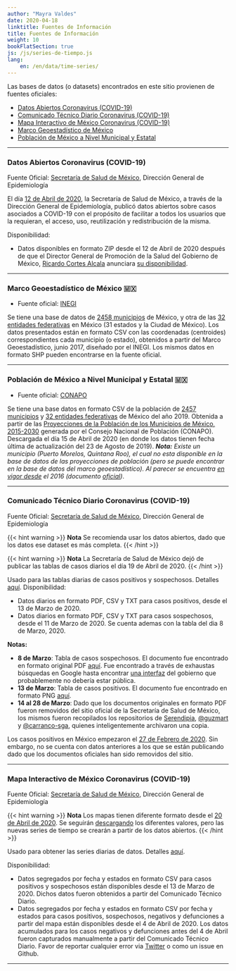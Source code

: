 ```yaml
---
author: "Mayra Valdes"
date: 2020-04-18
linktitle: Fuentes de Información
title: Fuentes de Información
weight: 10
bookFlatSection: true
js: /js/series-de-tiempo.js
lang:
    en: /en/data/time-series/
---
```


Las bases de datos (o datasets) encontrados en este sitio provienen de fuentes oficiales:
* [Datos Abiertos Coronavirus (COVID-19)](#datos-abiertos-coronavirus-covid-19)
* [Comunicado Técnico Diario Coronavirus (COVID-19)](#comunicado-técnico-diario-coronavirus-covid-19) 
* [Mapa Interactivo de México Coronavirus (COVID-19)](#mapa-interactivo-de-méxico-coronavirus-covid-19) 
* [Marco Geoestadístico de México](#marco-geoestadístico-de-méxico-)
* [Población de México a Nivel Municipal y Estatal](#población-de-méxico-a-nivel-municipal-y-estatal-)

-------------------------------------------------------------------------------

### Datos Abiertos Coronavirus (COVID-19)
Fuente Oficial: [Secretaría de Salud de México](https://www.gob.mx/salud/documentos/datos-abiertos-152127), Dirección General de Epidemiología

El día [12 de Abril de 2020](https://twitter.com/RicardoDGPS/status/1249864573936644096), la Secretaría de Salud de México, a través de la Dirección General de Epidemiología, publicó datos abiertos sobre casos asociados a COVID-19 con el propósito de facilitar a todos los usuarios que la requieran, el acceso, uso, reutilización y redistribución de la misma.

Disponibilidad:
* Datos disponibles en formato ZIP desde el 12 de Abril de 2020 después de que el Director General de Promoción de la Salud del Gobierno de México, [Ricardo Cortes Alcala](https://twitter.com/RicardoDGPS) anunciara [su disponibilidad](https://twitter.com/RicardoDGPS/status/1249864573936644096).

--------------------------------------------------------

### Marco Geoestadístico de México 🇲🇽 
* Fuente oficial: [INEGI](https://www.inegi.org.mx/app/biblioteca/ficha.html?upc=889463142683)

Se tiene una base de datos de [2458 municipios](https://raw.githubusercontent.com/mayrop/datos-covid19in-mx/master/www/otros/municipios.csv) de México, y otra de las [32 entidades federativas](https://raw.githubusercontent.com/mayrop/datos-covid19in-mx/master/www/otros/estados.csv) en México (31 estados y la Ciudad de México). Los datos presentados están en formato CSV con las coordenadas (centroides) correspondientes cada municipio (o estado), obtenidos a partir del Marco Geoestadístico, junio 2017, diseñado por el INEGI. Los mismos datos en formato SHP pueden encontrarse en la fuente oficial.

--------------------------------------------------------

### Población de México a Nivel Municipal y Estatal 🇲🇽 
* Fuente oficial: [CONAPO](https://datos.gob.mx/busca/dataset/proyecciones-de-la-poblacion-de-mexico-y-de-las-entidades-federativas-2016-2050/resource/0cda121e-5e8f-48a0-9468-d2cc921f3f3c?inner_span=True)

Se tiene una base datos en formato CSV de la población de [2457 municipios](https://raw.githubusercontent.com/mayrop/datos-covid19in-mx/master/www/otros/municipios.csv) y [32 entidades federativas](https://raw.githubusercontent.com/mayrop/datos-covid19in-mx/master/www/otros/estados.csv) de México del año 2019. Obtenida a partir de las [Proyecciones de la Población de los Municipios de México, 2015-2030](https://datos.gob.mx/busca/dataset/proyecciones-de-la-poblacion-de-mexico-y-de-las-entidades-federativas-2016-2050/resource/0cda121e-5e8f-48a0-9468-d2cc921f3f3c?inner_span=True) generada por el Consejo Nacional de Población (CONAPO). Descargada el día 15 de Abril de 2020 (en donde los datos tienen fecha última de actualización del 23 de Agosto de 2019). **_Nota:_** _Existe un municipio (Puerto Morelos, Quintana Roo), el cual no esta disponible en la base de datos de las proyecciones de población (pero se puede encontrar en la base de datos del marco geoestadístico). Al parecer se encuentra [en vigor desde](https://es.wikipedia.org/wiki/Municipio_de_Puerto_Morelos) el 2016 (documento [oficial](https://web.archive.org/web/20151222080644/http://www.congresoqroo.gob.mx/historial/14_legislatura/decretos/3anio/1PO/dec342/D1420151029342.pdf))_.

--------------------------------------------------------


### Comunicado Técnico Diario Coronavirus (COVID-19) 
Fuente Oficial: [Secretaría de Salud de México](https://www.gob.mx/salud/documentos/coronavirus-covid-19-comunicado-tecnico-diario-238449), Dirección General de Epidemiología

{{< hint warning >}}
**Nota** Se recomienda usar los datos abiertos, dado que los datos ese dataset es más completa.
{{< /hint >}}

{{< hint warning >}}
**Nota** La Secretaría de Salud de México dejó de publicar las tablas de casos diarios el día 19 de Abril de 2020.
{{< /hint >}}

Usado para las tablas diarias de casos positivos y sospechosos. Detalles [aquí](https://www.covid19in.mx/docs/datos/tablas-casos/).
Disponibilidad: 
* Datos diarios en formato PDF, CSV y TXT para casos positivos, desde el 13 de Marzo de 2020.
* Datos diarios en formato PDF, CSV y TXT para casos sospechosos, desde el 11 de Marzo de 2020. Se cuenta ademas con la tabla del dia 8 de Marzo, 2020.

**Notas:**
* **8 de Marzo**: Tabla de casos sospechosos. El documento fue encontrado en formato original PDF [aquí](https://slp.gob.mx/SSALUD/Documentos%20compartidos/Coronavirus/marzo/Tabla_casos_sospechosos_COVID-19_2020.03.08.pdf). Fue encontrado a través de exhaustas búsquedas en Google hasta encontrar [una interfaz](https://slp.gob.mx/SSALUD/Documentos%20compartidos/Forms/AllItems.aspx?RootFolder=%2FSSALUD%2FDocumentos%20compartidos%2FCoronavirus&FolderCTID=0x0120002C4A6E2BDD73D34899963849CA684C1C&View=%7BFA81CA67%2D551E%2D4BDD%2D9C03%2DCA3F799D0382%7D) del gobierno que probablemente no debería estar pública.
* **13 de Marzo**: Tabla de casos positivos. El documento fue encontrado en formato PNG [aquí](https://www.scribd.com/document/452680821/Tabla-casos-positivos-resultado-InDRE-2020-03-13).
* **14 al 28 de Marzo**: Dado que los documentos originales en formato PDF fueron removidos del sitio oficial de la Secretaría de Salud de México, los mismos fueron recopilados los repositorios de [Serendipia](https://serendipia.digital/2020/03/datos-abiertos-sobre-casos-de-coronavirus-covid-19-en-mexico/), [@guzmart](https://github.com/guzmart/covid19_mex) y [@carranco-sga](https://github.com/carranco-sga/Mexico-COVID-19), quienes inteligentemente archivaron una copia.

Los casos positivos en México empezaron el [27 de Febrero de 2020](https://twitter.com/HLGatell/status/1233245568668966913). Sin embargo, no se cuenta con datos anteriores a los que se están publicando dado que los documentos oficiales han sido removidos del sitio.

--------------------------------------------------------

### Mapa Interactivo de México Coronavirus (COVID-19)

Fuente Oficial: [Secretaría de Salud de México](https://covid19.sinave.gob.mx/), Dirección General de Epidemiología

{{< hint warning >}}
**Nota** Los mapas tienen diferente formato desde el [20 de Abril de 2020](https://twitter.com/mayrop/status/1253101360830124033). Se seguirán [descargando](https://github.com/mayrop/datos-covid19in-mx/tree/master/cache/mapa) los diferentes valores, pero las nuevas series de tiempo se crearán a partir de los datos abiertos.
{{< /hint >}}

Usado para obtener las series diarias de datos. Detalles [aquí](https://www.covid19in.mx/docs/datos/series-de-tiempo/).

Disponibilidad: 
* Datos segregados por fecha y estados en formato CSV para casos positivos y sospechosos están disponibles desde el 13 de Marzo de 2020. Dichos datos fueron obtenidos a partir del Comunicado Técnico Diario.
* Datos segregados por fecha y estados en formato CSV por fecha y estados para casos positivos, sospechosos, negativos y defunciones a partir del mapa están disponibles desde el 4 de Abril de 2020. Los datos acumulados para los casos negativos y defunciones antes del 4 de Abril fueron capturados manualmente a partir del Comunicado Técnico Diario. Favor de reportar cualquier error via  [Twitter](https://twitter.com/mayrop) o como un issue en Github.

--------------------------------------------------------
